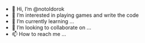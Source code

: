 - 👋 Hi, I’m @notoldorok
- 👀 I’m interested in playing games and write the code
- 🌱 I’m currently learning ...
- 💞️ I’m looking to collaborate on ...
- 📫 How to reach me ...

<!---
notoldorok/notoldorok is a ✨ special ✨ repository because its `README.md` (this file) appears on your GitHub profile.
You can click the Preview link to take a look at your changes.
--->
